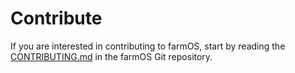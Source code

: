 # Contribute

If you are interested in contributing to farmOS, start by reading the
[CONTRIBUTING.md](https://github.com/farmOS/farmOS/CONTRIBUTING.md) in the
farmOS Git repository.

